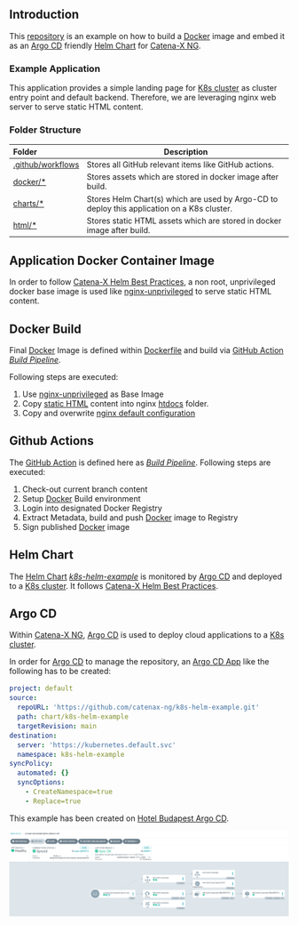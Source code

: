 
## Introduction

This [repository](https://github.com/catenax-ng/k8s-example-argo-cd-project) is an example on how to build a [Docker](https://www.docker.com) image and embed it as an [Argo CD](https://argo-cd.readthedocs.io/en/stable/) friendly [Helm Chart](http://helm.sh/) for [Catena-X NG](https://github.com/catenax-ng).

### Example Application

This application provides a simple landing page for [K8s cluster](http://kubernetes.io/) as cluster entry point and default backend. Therefore, we are leveraging nginx web server to serve static HTML content.

### Folder Structure

| Folder              | Description                                               |
|:---------------------|----------------------------------------------------|
| [.github/workflows](.github/workflows/) | Stores all GitHub relevant items like GitHub actions.  |
| [docker/*](docker/)  | Stores assets which are stored in docker image after build. |
| [charts/*](helm/)  | Stores Helm Chart(s) which are used by Argo-CD to deploy this application on a K8s cluster.  |
| [html/*](html/)  | Stores static HTML assets which are stored in docker image after build. |

## Application Docker Container Image

In order to follow [Catena-X Helm Best Practices](https://catenax-ng.github.io/docs/kubernetes-basics/helm), a non root, unprivileged docker base image is used like [nginx-unprivileged](https://hub.docker.com/r/nginxinc/nginx-unprivileged) to serve static HTML content.

## Docker Build

Final [Docker](https://www.docker.com) Image is defined within [Dockerfile](Dockerfile) and build via [GitHub Action](https://docs.github.com/en/actions) *[Build Pipeline](.github/workflows/main.yml)*.

Following steps are executed:
1. Use [nginx-unprivileged](https://hub.docker.com/r/nginxinc/nginx-unprivileged) as Base Image
2. Copy [static HTML](html/) content into nginx [htdocs](https://www.nginx.com/resources/wiki/start/topics/examples/full/) folder.
3. Copy and overwrite [nginx default configuration](docker/default.conf)

## Github Actions

The [GitHub Action](https://docs.github.com/en/actions) is defined here as *[Build Pipeline](.github/workflows/main.yml)*.
Following steps are executed:

1. Check-out current branch content
2. Setup [Docker](https://www.docker.com) Build environment
3. Login into designated Docker Registry
4. Extract Metadata, build and push [Docker](https://www.docker.com) image to Registry
5. Sign published [Docker](https://www.docker.com) image

## Helm Chart

The [Helm Chart](http://helm.sh/) *[k8s-helm-example](chart/k8s-helm-example/)* is monitored by [Argo CD](https://argo-cd.readthedocs.io/en/stable/) and deployed to a [K8s cluster](http://kubernetes.io/).
It follows [Catena-X Helm Best Practices](https://catenax-ng.github.io/docs/kubernetes-basics/helm).

## Argo CD

Within [Catena-X NG](https://github.com/catenax-ng), [Argo CD](https://argo-cd.readthedocs.io/en/stable/) is used to deploy cloud applications to a [K8s cluster](http://kubernetes.io/).

In order for [Argo CD](https://argo-cd.readthedocs.io/en/stable/) to manage the repository, an [Argo CD App](https://argo-cd.readthedocs.io/en/stable/operator-manual/declarative-setup/#applications) like the following has to be created:

```yaml
project: default
source:
  repoURL: 'https://github.com/catenax-ng/k8s-helm-example.git'
  path: chart/k8s-helm-example
  targetRevision: main
destination:
  server: 'https://kubernetes.default.svc'
  namespace: k8s-helm-example
syncPolicy:
  automated: {}
  syncOptions:
    - CreateNamespace=true
    - Replace=true
```

This example has been created on [Hotel Budapest Argo CD](https://argo.demo.catena-x.net/applications).

![](docs/images/argo-cd-app.png)
